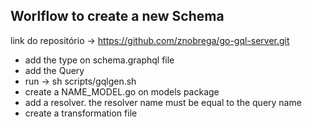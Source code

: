 ## Worlflow to create a new Schema

link do repositório -> https://github.com/znobrega/go-gql-server.git

- add the type on schema.graphql file
- add the Query
- run -> sh scripts/gqlgen.sh
- create a NAME_MODEL.go on models package
- add a resolver. the resolver name must be equal to the query name 
- create a transformation file

